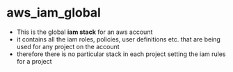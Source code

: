 # aws_iam_global

- This is the global **iam stack** for an aws account
- it contains all the iam roles, policies, user definitions etc. that are being used for any project on the account
- therefore there is no particular stack in each project setting the iam rules for a project